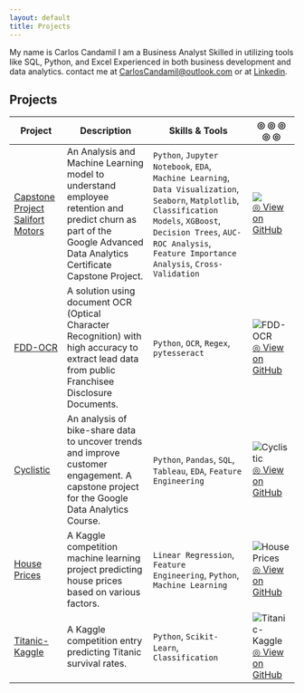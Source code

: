 ```yaml
---
layout: default
title: Projects
---
```


My name is Carlos Candamil I am a Business Analyst Skilled in utilizing tools like SQL, Python, and Excel Experienced in both business development and data analytics. contact me at CarlosCandamil@outlook.com or at [Linkedin](https://www.linkedin.com/in/carlos-candamil-14375624/). 

## Projects  

| Project         | Description                          | Skills & Tools                   | ◎ ◎ ◎ ◎ ◎  |
|------------------|--------------------------------------|-----------------------------------|------------------------------------|
| [Capstone Project Salifort Motors](projects/Capstone_Project_Salifort_Motors/README.md) | An Analysis and Machine Learning model to understand employee retention and predict churn as part of the Google Advanced Data Analytics Certificate Capstone Project. | `Python`, `Jupyter Notebook`, `EDA`, `Machine Learning`, `Data Visualization`, `Seaborn`, `Matplotlib`, `Classification Models`, `XGBoost`, `Decision Trees`, `AUC-ROC Analysis`, `Feature Importance Analysis`, `Cross-Validation` | ![](projects/Capstone_Project_Salifort_Motors/Google_Advanced_Analytics_SalifortMotors_Code_files/Google_Advanced_Analytics_SalifortMotors_Code_38_0.png) <br> [◎ View on GitHub]([https://github.com/CarlosCandamil/FDD-OCR](https://github.com/CarlosCandamil/Capstone_Project_Salifort_Motors)) |
| [FDD-OCR](projects/FDD-OCR/README.md)    | A solution using document OCR (Optical Character Recognition) with high accuracy to extract lead data from public Franchisee Disclosure Documents. | `Python`, `OCR`, `Regex`, `pytesseract` | ![FDD-OCR](projects/FDD-OCR/Image.png) <br> [◎ View on GitHub](https://github.com/CarlosCandamil/FDD-OCR) |
| [Cyclistic](projects/Cyclistic/README.md) | An analysis of bike-share data to uncover trends and improve customer engagement. A capstone project for the Google Data Analytics Course. | `Python`, `Pandas`, `SQL`, `Tableau`, `EDA`, `Feature Engineering` | ![Cyclistic](projects/Cyclistic/Dashboard2.png) <br> [◎ View on GitHub](https://github.com/CarlosCandamil/Cyclistic) |
| [House Prices](projects/House_Prices/README.md) | A Kaggle competition machine learning project predicting house prices based on various factors. | `Linear Regression`, `Feature Engineering`, `Python`, `Machine Learning` | ![House Prices](projects/House_Prices/Houses_20pc_files/Houses_20pc_22_1.png) <br> [◎ View on GitHub](https://github.com/CarlosCandamil/House_Prices) |
| [Titanic-Kaggle](projects/Titanic-Kaggle/README.md) | A Kaggle competition entry predicting Titanic survival rates. | `Python`, `Scikit-Learn`, `Classification` | ![Titanic-Kaggle](projects/Titanic-Kaggle/image.jpg) <br> [◎ View on GitHub](https://github.com/CarlosCandamil/Titanic-Kaggle) |
